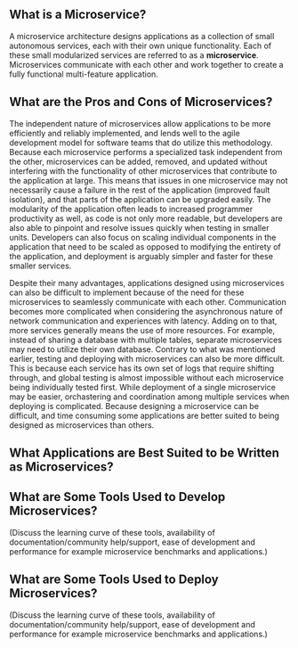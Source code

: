 ## What is a Microservice?

A microservice architecture designs applications as a collection of small autonomous services, each with their own unique functionality. Each of these small modularized services are referred to as a **microservice**. Microservices communicate with each other and work together to create a fully functional multi-feature application.

## What are the Pros and Cons of Microservices?

The independent nature of microservices allow applications to be more efficiently and reliably implemented, and lends well to the agile development model for software teams that do utilize this methodology. Because each microservice performs a specialized task independent from the other, microservices can be added, removed, and updated without interfering with the functionality of other microservices that contribute to the application at large. This means that issues in one microservice may not necessarily cause a failure in the rest of the application (improved fault isolation), and that parts of the application can be upgraded easily. The modularity of the application often leads to increased programmer productivity as well, as code is not only more readable, but developers are also able to pinpoint and resolve issues quickly when testing in smaller units. Developers can also focus on scaling individual components in the application that need to be scaled as opposed to modifying the entirety of the application, and deployment is arguably simpler and faster for these smaller services.

Despite their many advantages, applications designed using microservices can also be difficult to implement because of the need for these microservices to seamlessly communicate with each other. Communication becomes more complicated when considering the asynchronous nature of network communication and experiences with latency. Adding on to that, more services generally means the use of more resources. For example, instead of sharing a database with multiple tables, separate microservices may need to utilize their own database. Contrary to what was mentioned earlier, testing and deploying with microservices can also be more difficult. This is because each service has its own set of logs that require shifting through, and global testing is almost impossible without each microservice being individually tested first. While deployment of a single microservice may be easier, orchastering and coordination among multiple services when deploying is complicated. Because designing a microservice can be difficult, and time consuming some applications are better suited to being designed as microservices than others.

## What Applications are Best Suited to be Written as Microservices?


## What are Some Tools Used to Develop Microservices? 

(Discuss the learning curve of these tools, availability of documentation/community help/support, ease of development and performance for example microservice benchmarks and applications.)

## What are Some Tools Used to Deploy Microservices? 

(Discuss the learning curve of these tools, availability of documentation/community help/support, ease of development and performance for example microservice benchmarks and applications.)
